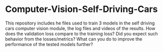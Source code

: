 # Computer-Vision-Self-Driving-Cars
This repository includes he files used to train 3 models in the self driving cars computer vision module, the log files and videos of the results.
How does the validation loss compare to the training loss?
Did you expect such behavior from the losses/metrics?
What can you do to improve the performance of the tested models further?
